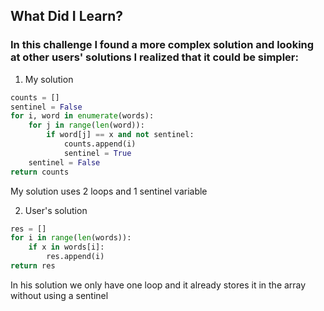 ## What Did I Learn?

### In this challenge I found a more complex solution and looking at other users' solutions I realized that it could be simpler:

1. My solution
```python
counts = []
sentinel = False
for i, word in enumerate(words):
    for j in range(len(word)):
        if word[j] == x and not sentinel:
            counts.append(i)
            sentinel = True
    sentinel = False
return counts
```
My solution uses 2 loops and 1 sentinel variable


2. User's solution
```python
res = []
for i in range(len(words)):
    if x in words[i]:
        res.append(i)
return res
```
In his solution we only have one loop and it already stores it in the array without using a sentinel